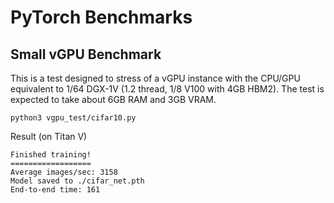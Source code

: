 # PyTorch Benchmarks

## Small vGPU Benchmark

This is a test designed to stress of a vGPU instance with the CPU/GPU equivalent to 1/64 DGX-1V (1.2 thread, 1/8 V100 with 4GB HBM2). The test is expected to take about 6GB RAM and 3GB VRAM.

```
python3 vgpu_test/cifar10.py
```

Result (on Titan V)

```
Finished training!
==================
Average images/sec: 3158
Model saved to ./cifar_net.pth
End-to-end time: 161
```
